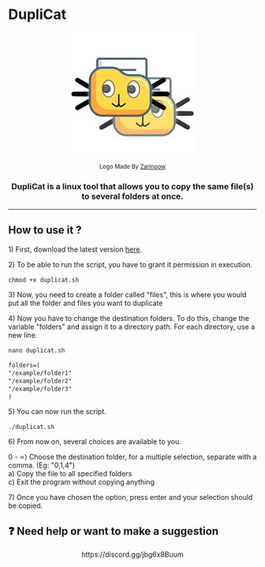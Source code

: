 # DupliCat

<p align="center">
  <a href="https://github.com/Zarinoow/DupliCat">
    <img src="favicon.png" alt="DupliCat Logo" height="256">
  </a>
  <br/>
  <sub>Logo Made By <a href="https://github.com/Zarinoow">Zarinoow</a></sub>
</p>

<h3 align="center">DupliCat is a linux tool that allows you to copy the same file(s) to several folders at once.</h3>
<hr/>

## How to use it ?

<p>1) First, download the latest version <a href="https://github.com/Zarinoow/DupliCat/releases/latest/">here</a>.</p>
<p>2) To be able to run the script, you have to grant it permission in execution.</p>

```
chmod +x duplicat.sh
```
<p>3) Now, you need to create a folder called "files", this is where you would put all the folder and files you want to duplicate</p>

<p>4) Now you have to change the destination folders. To do this, change the variable "folders" and assign it to a directory path. For each directory, use a new line.</p>

```
nano duplicat.sh
```

```
folders=(
"/example/folder1"
"/example/folder2"
"/example/folder3"
)
```

<p>5) You can now run the script.</p>

```
./duplicat.sh
```

<p>6) From now on, several choices are available to you.</p>
<p>0 - ∝) Choose the destination folder, for a multiple selection, separate with a comma. (Eg: "0,1,4")
  </br>a) Copy the file to all specified folders
  </br>c) Exit the program without copying anything
</p>

<p>7) Once you have chosen the option, press enter and your selection should be copied.</p>


## ❓ Need help or want to make a suggestion
<p align="center">https://discord.gg/jbg6x8Buum</p>
